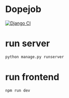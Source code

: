 # Dopejob
[![Django CI](https://github.com/delitamakanda/dopejob-v2/actions/workflows/django.yml/badge.svg?event=push)](https://github.com/delitamakanda/dopejob-v2/actions/workflows/django.yml)

# run server
```bash
python manage.py runserver
```

# run frontend
```bash
npm run dev
```
